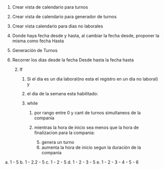 1. Crear vista de calendario para turnos
2. Crear vista de calendario para generador de turnos
3. Crear vista calendario para dias no laborales
4. Donde haya fecha desde y hasta, al cambiar la fecha desde, proponer la misma como fecha Hasta
5. Generación de Turnos


1. Recorrer los dias desde la fecha Desde hasta la fecha hasta
    
    2. If
       1. Si el dia es un dia laboral(no esta el registro en un dia no laboral) y 
       2. el dia de la semana esta habilitado:
        
       3. while 
           1. por rango entre 0 y cant de turnos simultaneos de la compania 
           
           4. mientras la hora de inicio sea menos que la hora de finalizacion para la compania:
            
                5. genera un turno
                6. aumenta la hora de inicio segun la duración de la compania
    

a. 1 - 5
b. 1 - 2.2 - 5
c. 1 - 2 - 5 
d. 1 - 2 - 3 - 5
e. 1 - 2 - 3 - 4 - 5 - 6